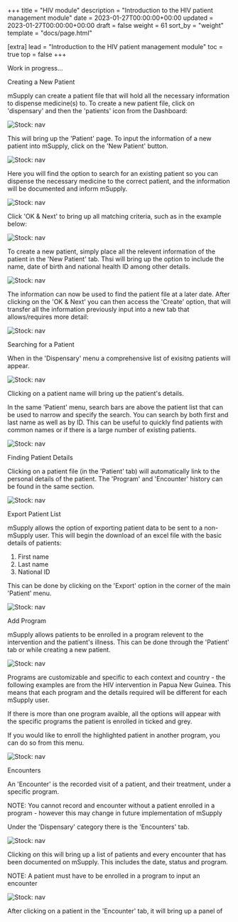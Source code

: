 +++
title = "HIV module"
description = "Introduction to the HIV patient management module"
date = 2023-01-27T00:00:00+00:00
updated = 2023-01-27T00:00:00+00:00
draft = false
weight = 61
sort_by = "weight"
template = "docs/page.html"

[extra]
lead = "Introduction to the HIV patient management module"
toc = true
top = false
+++

Work in progress...

Creating a New Patient 

mSupply can create a patient file that will hold all the necessary information to dispense medicine(s) to. To create a new patient file, click on 'dispensary' and then the 'patients' icon from the Dashboard:

![Stock: nav](/docs/programs/images/Access_Patient.png)


This will bring up the 'Patient' page. To input the information of a new patient into mSupply, click on the 'New Patient' button. 

![Stock: nav](/docs/programs/images/New_Patient.png)

Here you will find the option to search for an existing patient so you can dispense the necessary medicine to the correct patient, and the information will be documented and inform mSupply. 

![Stock: nav](/docs/programs/images/Patient_Details.png)

Click 'OK & Next' to bring up all matching criteria, such as in the example below:

![Stock: nav](/docs/programs/images/Matching_Patients.png)

To create a new patient, simply place all the relevent information of the patient in the 'New Patient' tab. Thsi will bring up the option to include the name, date of birth and national health ID among other details. 

![Stock: nav](/docs/programs/images/Patient_Details.png)

The information can now be used to find the patient file at a later date. After clicking on the 'OK & Next' you can then access the 'Create' option, that will transfer all the information previously input into a new tab that allows/requires more detail:

![Stock: nav](/docs/programs/images/Create_Patient.png)

Searching for a Patient 

When in the 'Dispensary' menu a comprehensive list of exisitng patients will appear. 

![Stock: nav](/docs/programs/images/Search_Patient.png)

Clicking on a patient name will bring up the patient's details.

In the same 'Patient' menu, search bars are above the patient list that can be used to narrow and specify the search. You can search by both first and last name as well as by ID. This can be useful to quickly find patients with common names or if there is a large number of existing patients. 

![Stock: nav](/docs/programs/images/Narrow_Search_Patient.png)

Finding Patient Details 

Clicking on a patient file (in the 'Patient' tab) will automatically link to the personal details of the patient. The 'Program' and 'Encounter' history can be found in the same section. 

![Stock: nav](/docs/programs/images/Patient_Program_Details.png)

Export Patient List

mSupply allows the option of exporting patient data to be sent to a non-mSupply user. This will begin the download of an excel file with the basic details of patients:

1) First name
2) Last name
3) National ID

This can be done by clicking on the 'Export' option in the corner of the main 'Patient' menu. 

![Stock: nav](/docs/programs/images/Export_Patients.png)

Add Program

mSupply allows patients to be enrolled in a program relevent to the intervention and the patient's illness. This can be done through the 'Patient' tab or while creating a new patient. 

![Stock: nav](/docs/programs/images/Add_Program.png)

Programs are customizable and specific to each context and country - the following examples are from the HIV intervention in Papua New Guinea. This means that each program and the details required will be different for each mSupply user. 

If there is more than one program avaible, all the options will appear with the specific programs the patient is enrolled in ticked and grey. 

If you would like to enroll the highlighted patient in another program, you can do so from this menu.  

![Stock: nav](/docs/programs/images/Program_Details.png)

Encounters

An 'Encounter' is the recorded visit of a patient, and their treatment, under a specific program.  

NOTE: You cannot record and encounter without a patient enrolled in a program - however this may change in future implementation of mSupply

Under the 'Dispensary' category there is the 'Encounters' tab. 

![Stock: nav](/docs/programs/images/Encounters_Tab.png)

Clicking on this will bring up a list of patients and every encounter that has been documented on mSupply. This includes the date, status and program.

NOTE: A patient must have to be enrolled in a program to input an encounter 

![Stock: nav](/docs/programs/images/Encounters_List.png)

After clicking on a patient in the 'Encounter' tab, it will bring up a panel of  

 


